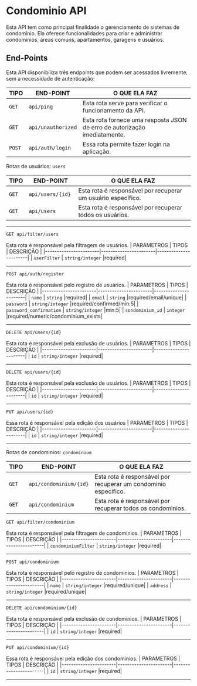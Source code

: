 # Condominio API
Esta API tem como principal finalidade o gerenciamento de sistemas de condomínio. Ela oferece funcionalidades para criar e administrar condomínios, áreas comuns, apartamentos, garagens e usuários.

## End-Points

Esta API disponibiliza três endpoints que podem ser acessados livremente, sem a necessidade de autenticação:

| TIPO | END-POINT | O QUE ELA FAZ |
|-----------------------|-----------------------|-----------------------|
| `GET`    | `api/ping`     |Esta rota serve para verificar o funcionamento da API.|
| `GET`   | `api/unauthorized`     |Esta rota fornece uma resposta JSON de erro de autorização imediatamente.|
| `POST`     | `api/auth/login `    |Essa rota permite fazer login na aplicação.|

Rotas de usuários: `users`

| TIPO | END-POINT | O QUE ELA FAZ |
|-----------------------|-----------------------|-----------------------|
| `GET`     | `api/users/{id} `    |Esta rota é responsável por recuperar um usuário específico.|
| `GET`     | `api/users`    |Esta rota é responsável por recuperar todos os usuários.|

***

```http
GET api/filter/users
```
Esta rota é responsável pela filtragem de usuários.
| PARAMETROS | TIPOS | DESCRIÇÃO |
|-----------------------|-----------------------|-----------------------|
| `userFilter`    | `string/integer`     |required|

***

```http
POST api/auth/register
```
Esta rota é responsável pelo registro de usuários.
| PARAMETROS | TIPOS | DESCRIÇÃO |
|-----------------------|-----------------------|-----------------------|
| `name`    | `string`     |required|
| `email`    | `string`     |required/email/unique|
| `password`    | `string/integer`     |required/confirmed/min:5|
| `password_confirmation`    | `string/integer`     |min:5|
| `condominium_id`    | `integer`     |required/numeric/condominium_exists|

***

```http
DELETE api/users/{id}
```
Esta rota é responsável pela exclusão de usuários.
| PARAMETROS | TIPOS | DESCRIÇÃO |
|-----------------------|-----------------------|-----------------------|
| `id`    | `string/integer`     |required|

***

```http
DELETE api/users/{id}
```
Esta rota é responsável pela exclusão de usuários.
| PARAMETROS | TIPOS | DESCRIÇÃO |
|-----------------------|-----------------------|-----------------------|
| `id`    | `string/integer`     |required|

***

```http
PUT api/users/{id}
```
Essa rota é responsável pela edição dos usuários
| PARAMETROS | TIPOS | DESCRIÇÃO |
|-----------------------|-----------------------|-----------------------|
| `id`    | `string/integer`     |required|

***

Rotas de condominios: `condominium`

| TIPO | END-POINT | O QUE ELA FAZ |
|-----------------------|-----------------------|-----------------------|
| `GET`     | `api/condominium/{id}`    |Esta rota é responsável por recuperar um condominio específico.|
| `GET`     | `api/condominium`    |Esta rota é responsável por recuperar todos os condominios.|

```http
GET api/filter/condominium
```
Esta rota é responsável pela filtragem de condominios.
| PARAMETROS | TIPOS | DESCRIÇÃO |
|-----------------------|-----------------------|-----------------------|
| `condominiumFilter`    | `string/integer`     |required|

***

```http
POST api/condominium
```
Esta rota é responsável pelo registro de condominios.
| PARAMETROS | TIPOS | DESCRIÇÃO |
|-----------------------|-----------------------|-----------------------|
| `name`    | `string/integer`     |required/unique|
| `address`    | `string/integer`     |required/unique|

***

```http
DELETE api/condominium/{id}
```
Esta rota é responsável pela exclusão de condominios.
| PARAMETROS | TIPOS | DESCRIÇÃO |
|-----------------------|-----------------------|-----------------------|
| `id`    | `string/integer`     |required|

***


```http
PUT api/condominium/{id}
```
Essa rota é responsável pela edição dos condominios.
| PARAMETROS | TIPOS | DESCRIÇÃO |
|-----------------------|-----------------------|-----------------------|
| `id`    | `string/integer`     |required|

***

